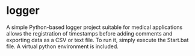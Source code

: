 # logger
A simple Python-based logger project suitable for medical applications allows the registration of timestamps before adding comments and exporting data as a CSV or text file. To run it, simply execute the Start.bat file.
A virtual python environment is included.

